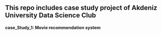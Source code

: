 ## This repo includes case study project of Akdeniz University Data Science Club
#### case_Study_1: Movie recommendation system 

